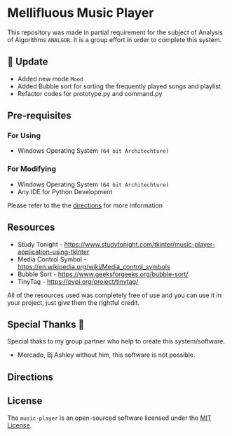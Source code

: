 # Mellifluous Music Player
This repository was made in partial requirement for the subject of Analysis of Algorithms `ANALGOR`. It is a
group effort in order to complete this system.

## :rocket: Update
* Added new mode `Mood`
* Added Bubble sort for sorting the frequently played songs and playlist
* Refactor codes for prototype.py and command.py


## Pre-requisites
### For Using
* Windows Operating System `(64 bit Architechture)`

### For Modifying
* Windows Operating System `(64 bit Architechture)`
* Any IDE for Python Development

Please refer to the the [directions](https://github.com/mikerusensei/music-player/blob/main/README.md#directions) for more information

## Resources
* Study Tonight - <https://www.studytonight.com/tkinter/music-player-application-using-tkinter>
* Media Control Symbol - <https://en.wikipedia.org/wiki/Media_control_symbols>
* Bubble Sort - <https://www.geeksforgeeks.org/bubble-sort/>
* TinyTag - <https://pypi.org/project/tinytag/>

All of the resources used was completely free of use and you can use it in your project, just give them the rightful
credit.

## Special Thanks :sparkling_heart:
Special thaks to my group partner who help to create this system/software.
* Mercado, Bj Ashley
without him, this software is not possible.

## Directions

## License
The `music-player` is an open-sourced software licensed under the [MIT License](http://opensource.org/licenses/MIT).
